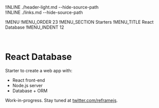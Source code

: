 !INLINE ./header-light.md --hide-source-path
<br/>
!INLINE ./links.md --hide-source-path

!MENU
!MENU_ORDER 23
!MENU_SECTION Starters
!MENU_TITLE React Database
!MENU_INDENT 12

<br/>

# React Database

Starter to create a web app with:
 - React front-end
 - Node.js server
 - Database + ORM

Work-in-progress. Stay tuned at [twitter.com/reframejs](https://twitter.com/reframejs).
